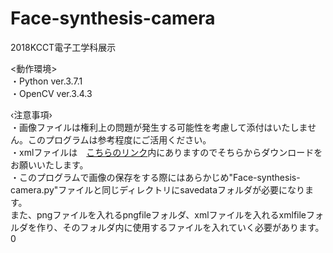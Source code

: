 # Face-synthesis-camera
2018KCCT電子工学科展示  
  
<動作環境>  
・Python ver.3.7.1  
・OpenCV ver.3.4.3　　
  
‹注意事項›  
・画像ファイルは権利上の問題が発生する可能性を考慮して添付はいたしません。このプログラムは参考程度にご活用ください。  
・xmlファイルは　[こちらのリンク](https://github.com/opencv/opencv)内にありますのでそちらからダウンロードをお願いいたします。  
・このプログラムで画像の保存をする際にはあらかじめ"Face-synthesis-camera.py"ファイルと同じディレクトリにsavedataフォルダが必要になります。  
また、pngファイルを入れるpngfileフォルダ、xmlファイルを入れるxmlfileフォルダを作り、そのフォルダ内に使用するファイルを入れていく必要があります。0
